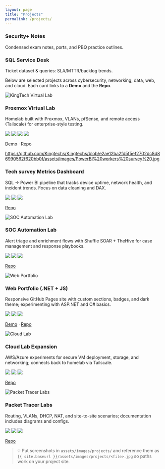 ```yaml
---
layout: page
title: "Projects"
permalink: /projects/
---
```


### Security+ Notes
Condensed exam notes, ports, and PBQ practice outlines.

### SQL Service Desk
Ticket dataset & queries: SLA/MTTR/backlog trends.

Below are selected projects across cybersecurity, networking, data, web, and cloud. Each card links to a **Demo** and the **Repo**.

<!-- Project grid -->
<div class="projects-grid">

  <!-- Virtual Lab -->
  <div class="project-card">
    <img src="{{ site.baseurl }}/assets/images/projects/kingtech-lab.jpg" alt="KingTech Virtual Lab" />
    <h3>Proxmox Virtual Lab</h3>
    <p>Homelab built with Proxmox, VLANs, pfSense, and remote access (Tailscale) for enterprise-style testing.</p>
    <div class="badges">
      <img src="https://img.shields.io/badge/-Proxmox-E57000?style=for-the-badge&logo=Proxmox&logoColor=white" />
      <img src="https://img.shields.io/badge/-pfSense-212121?style=for-the-badge&logo=pfsense&logoColor=white" />
      <img src="https://img.shields.io/badge/-Tailscale-000000?style=for-the-badge&logo=tailscale&logoColor=white" />
      <img src="https://img.shields.io/badge/-VLANs-5B5B5B?style=for-the-badge" />
    </div>
    <p class="links">
      <a href="https://kingtechs.github.io/Kingtechs/" target="_blank">Demo</a> · 
      <a href="https://github.com/Kingtechs/Kingtechs" target="_blank">Repo</a>
    </p>
  </div>

  <!-- Tech survey Metrics Dashboard -->
https://github.com/Kingtechs/Kingtechs/blob/e2ae12ba2fd5f5ef2702dc8d86990562f620bb0f/assets/images/PowerBI%20workers%20survey%20.jpg
    <h3>Tech survey Metrics Dashboard</h3>
    <p>SQL → Power BI pipeline that tracks device uptime, network health, and incident trends. Focus on data cleaning and DAX.</p>
    <div class="badges">
      <img src="https://img.shields.io/badge/-Power%20BI-F2C811?style=for-the-badge&logo=powerbi&logoColor=black" />
      <img src="https://img.shields.io/badge/-SQL-336791?style=for-the-badge" />
      <img src="https://img.shields.io/badge/-ETL-444444?style=for-the-badge" />
    </div>
    <p class="links">
      <a href="https://github.com/Kingtechs/Data-Dashboard" target="_blank">Repo</a>
    </p>
  </div>

  <!-- SOC Automation Lab -->
  <div class="project-card">
    <img src="{{ site.baseurl }}/assets/images/projects/soc-automation.jpg" alt="SOC Automation Lab" />
    <h3>SOC Automation Lab</h3>
    <p>Alert triage and enrichment flows with Shuffle SOAR + TheHive for case management and response playbooks.</p>
    <div class="badges">
      <img src="https://img.shields.io/badge/-Shuffle%20SOAR-1C1C1C?style=for-the-badge" />
      <img src="https://img.shields.io/badge/-TheHive-FFB000?style=for-the-badge" />
      <img src="https://img.shields.io/badge/-IR%20Playbooks-5B5B5B?style=for-the-badge" />
    </div>
    <p class="links">
      <a href="https://github.com/Kingtechs" target="_blank">Repo</a>
    </p>
  </div>

  <!-- Web Portfolio (.NET + JS) -->
  <div class="project-card">
    <img src="{{ site.baseurl }}/assets/images/projects/web-portfolio.jpg" alt="Web Portfolio" />
    <h3>Web Portfolio (.NET + JS)</h3>
    <p>Responsive GitHub Pages site with custom sections, badges, and dark theme; experimenting with ASP.NET and C# basics.</p>
    <div class="badges">
      <img src="https://img.shields.io/badge/-.NET-512BD4?style=for-the-badge&logo=dotnet&logoColor=white" />
      <img src="https://img.shields.io/badge/-JavaScript-F7DF1E?style=for-the-badge&logo=javascript&logoColor=black" />
      <img src="https://img.shields.io/badge/-GitHub%20Pages-181717?style=for-the-badge&logo=github&logoColor=white" />
    </div>
    <p class="links">
      <a href="https://kingtechs.github.io/Kingtechs/" target="_blank">Demo</a> · 
      <a href="https://github.com/Kingtechs/Kingtechs" target="_blank">Repo</a>
    </p>
  </div>

  <!-- Cloud Lab Expansion -->
  <div class="project-card">
    <img src="{{ site.baseurl }}/assets/images/projects/cloud-lab.jpg" alt="Cloud Lab" />
    <h3>Cloud Lab Expansion</h3>
    <p>AWS/Azure experiments for secure VM deployment, storage, and networking; connects back to homelab via Tailscale.</p>
    <div class="badges">
      <img src="https://img.shields.io/badge/-AWS-232F3E?style=for-the-badge&logo=amazonaws&logoColor=white" />
      <img src="https://img.shields.io/badge/-Azure-0078D4?style=for-the-badge&logo=microsoftazure&logoColor=white" />
      <img src="https://img.shields.io/badge/-IaC%20(Planned)-5B5B5B?style=for-the-badge" />
    </div>
    <p class="links">
      <a href="https://github.com/Kingtechs" target="_blank">Repo</a>
    </p>
  </div>

  <!-- Packet Tracer Labs -->
  <div class="project-card">
    <img src="{{ site.baseurl }}/assets/images/projects/packet-tracer.jpg" alt="Packet Tracer Labs" />
    <h3>Packet Tracer Labs</h3>
    <p>Routing, VLANs, DHCP, NAT, and site-to-site scenarios; documentation includes diagrams and configs.</p>
    <div class="badges">
      <img src="https://img.shields.io/badge/-Packet%20Tracer-1BA0D7?style=for-the-badge&logo=cisco&logoColor=white" />
      <img src="https://img.shields.io/badge/-Nmap-4682B4?style=for-the-badge" />
      <img src="https://img.shields.io/badge/-Wireshark-007ACC?style=for-the-badge&logo=wireshark&logoColor=white" />
    </div>
    <p class="links">
      <a href="https://github.com/Kingtechs" target="_blank">Repo</a>
    </p>
  </div>

</div>

<!-- Tip for images -->
> 💡 Put screenshots in `assets/images/projects/` and reference them as  
> `{{ site.baseurl }}/assets/images/projects/<file>.jpg` so paths work on your project site.

